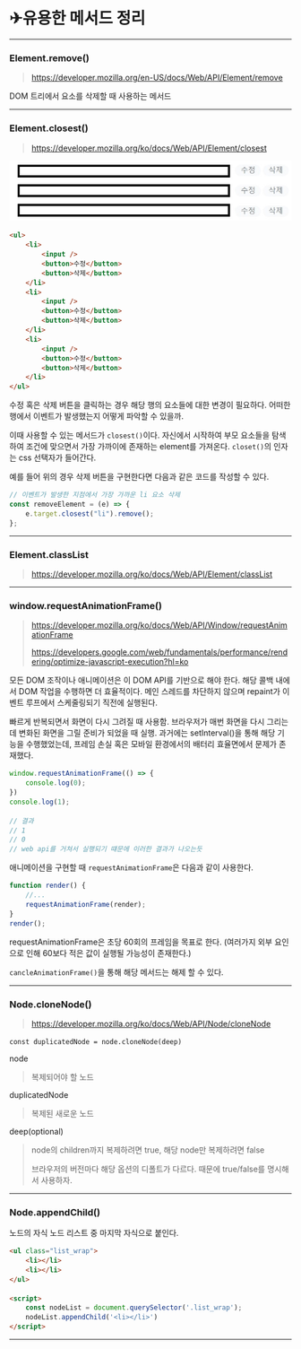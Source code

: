 # ✈유용한 메서드 정리

---

### Element.remove()

> https://developer.mozilla.org/en-US/docs/Web/API/Element/remove

DOM 트리에서 요소를 삭제할 때 사용하는 메서드

---

### Element.closest()

> https://developer.mozilla.org/ko/docs/Web/API/Element/closest

![todolist](./img/todolist.jpg)

```html
<ul>
    <li>
    	<input />
        <button>수정</button>
        <button>삭제</button>
    </li>
	<li>
    	<input />
        <button>수정</button>
        <button>삭제</button>
    </li>
    <li>
    	<input />
        <button>수정</button>
        <button>삭제</button>
    </li>
</ul>
```

수정 혹은 삭제 버튼을 클릭하는 경우 해당 행의 요소들에 대한 변경이 필요하다. 어떠한 행에서 이벤트가 발생했는지 어떻게 파악할 수 있을까. 

이때 사용할 수 있는 메서드가 `closest()`이다. 자신에서 시작하여 부모 요소들을 탐색하여 조건에 맞으면서 가장 가까이에 존재하는 element를 가져온다. `closet()`의 인자는 css 선택자가 들어간다.

예를 들어 위의 경우 삭제 버튼을 구현한다면 다음과 같은 코드를 작성할 수 있다.

```javascript
// 이벤트가 발생한 지점에서 가장 가까운 li 요소 삭제
const removeElement = (e) => {
	e.target.closest("li").remove();
};
```

---

### Element.classList

> https://developer.mozilla.org/ko/docs/Web/API/Element/classList

---

### window.requestAnimationFrame()

> https://developer.mozilla.org/ko/docs/Web/API/Window/requestAnimationFrame
>
> https://developers.google.com/web/fundamentals/performance/rendering/optimize-javascript-execution?hl=ko

모든 DOM 조작이나 애니메이션은 이 DOM API를 기반으로 해야 한다. 해당 콜백 내에서 DOM 작업을 수행하면 더 효율적이다. 메인 스레드를 차단하지 않으며 repaint가 이벤트 루프에서 스케줄링되기 직전에 실행된다.

빠르게 반복되면서 화면이 다시 그려질 때 사용함. 브라우저가 매번 화면을 다시 그리는데 변화된 화면을 그릴 준비가 되었을 때 실행. 과거에는 setInterval()을 통해 해당 기능을 수행했었는데, 프레임 손실 혹은 모바일 환경에서의 배터리 효율면에서 문제가 존재했다.

```javascript
window.requestAnimationFrame(() => {
    console.log(0);
})
console.log(1);

// 결과
// 1
// 0
// web api를 거쳐서 실행되기 떄문에 이러한 결과가 나오는듯
```

애니메이션을 구현할 때 `requestAnimationFrame`은 다음과 같이 사용한다.

```javascript
function render() {
    //...
    requestAnimationFrame(render);
}
render();
```

requestAnimationFrame은 초당 60회의 프레임을 목표로 한다. (여러가지 외부 요인으로 인해 60보다 적은 값이 실행될 가능성이 존재한다.)

`cancleAnimationFrame()`을 통해 해당 메서드는 해제 할 수 있다.

---

### Node.cloneNode()

> https://developer.mozilla.org/ko/docs/Web/API/Node/cloneNode

`const duplicatedNode = node.cloneNode(deep)`

node

> 복제되어야 할 노드

duplicatedNode

> 복제된 새로운 노드

deep(optional)

>node의 children까지 복제하려면 true, 해당 node만 복제하려면 false
>
>브라우저의 버전마다 해당 옵션의 디폴트가 다르다. 때문에 true/false를 명시해서 사용하자.

---

### Node.appendChild()

노드의 자식 노드 리스트 중 마지막 자식으로 붙인다.

```html
<ul class="list_wrap">
    <li></li>
    <li></li>
</ul>

<script>
	const nodeList = document.querySelector('.list_wrap');
    nodeList.appendChild('<li></li>')
</script>
```

---

